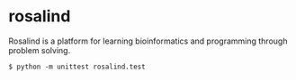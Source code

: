 # rosalind
Rosalind is a platform for learning bioinformatics and programming through problem solving.

```
$ python -m unittest rosalind.test
```